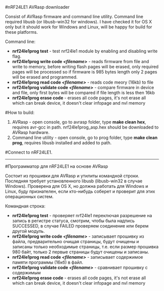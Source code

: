 #nRF24LE1 AVRasp downloader 

Consist of AVRasp firmware and command line utility. Command line required libusb (or libusb-win32 for windows). I have checked it for OS X only but it should work for Windows and Linux, will be happy for build for these platforms.

Command line:
- <b>nrf24le1prog test</b> - test nrf24le1 module by enabling and disabling write flag.
- <b>nrf24le1prog write code <i>\<filename></i></b> - reads firmware from file and write to memory, before writing flash pages will be erased, only required pages will be processed so if firmware is 985 bytes length only 2 pages will be erased and programmed.
- <b>nrf24le1prog read code <i>\<filename></i></b> - reads code meory (16kb) to file
- <b>nrf24le1prog validate code <i>\<filename></i></b> - compare firmware in device and file, only first bytes will be compared if file length is less then 16kb
- <b>nrf24le1prog erase code</b> - erases all code pages, it's not erase all which can break device, it doesn't clear infopage and nvl memory

#How to build:
1. AVRasp - open console, go to avrasp folder, type <b>make clean hex</b>, requires avr-gcc in path. nrf24le1prog_asp.hex should be downloaded to AVRasp hardware.
2. Command line utility - open console, go to prog folder, type <b>make clean prog</b>, requires libusb installed and added to path.

#Connect to nRF24LE1.

----------------
#Программатор для nRF24LE1 на основе AVRasp

Состоит из прошивки для AVRasp и утилиты командной строки. Последняя требует установленного libusb (libusb-win32 в случае Windows).
Проверена для OS X, но должна работать для Windows и Linux, буду признателен, если кто-нибудь соберет и проверит для этих операционных систем.

Командная строка:
- <b>nrf24le1prog test</b> - проверяет nrf24le1 переключая разрешение на запись в регистре статуса, смотрим, чтобы была надпись SUCCESSED, в случае FAILED проверяем соединение или берем другой модуль.
- <b>nrf24le1prog write code <i>\<filename></i></b> - записывает прошивку из файла, предварительно очищая страницы, будут очищены и записаны только необходимые страницы, т.е. если размер прошивка 980 байт, только 2 первые страницы будут очищены и записаны.
- <b>nrf24le1prog read code <i>\<filename></i></b> - записывает содержимое памяти программы (16кб) в файл.
- <b>nrf24le1prog validate code <i>\<filename></i></b> - сравнивает прошивку с содержимым 
- <b>nrf24le1prog erase code</b> - erases all code pages, it's not erase all which can break device, it doesn't clear infopage and nvl memory
